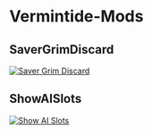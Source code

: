 # Vermintide-Mods

## SaverGrimDiscard

[![Saver Grim Discard](https://i.ytimg.com/vi/lXvQlJWWX4E/hqdefault.jpg)](https://www.youtube.com/watch?v=lXvQlJWWX4E)

## ShowAISlots

[![Show AI Slots](https://img.youtube.com/vi/iV0QpTeL8RY/0.jpg)](https://www.youtube.com/watch?v=iV0QpTeL8RY)

